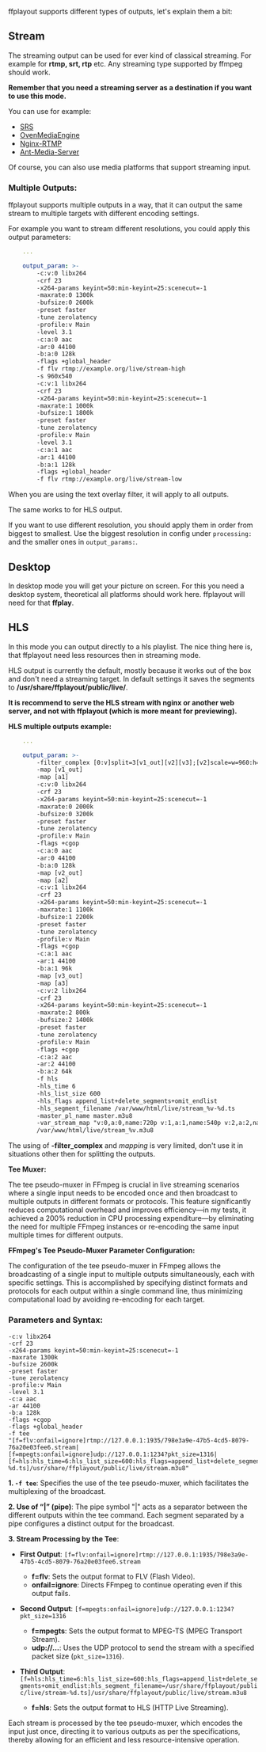 ffplayout supports different types of outputs, let's explain them a bit:

## Stream

The streaming output can be used for ever kind of classical streaming. For example for **rtmp, srt, rtp** etc. Any streaming type supported by ffmpeg should work.

**Remember that you need a streaming server as a destination if you want to use this mode.**

You can use for example:

- [SRS](https://github.com/ossrs/srs)
- [OvenMediaEngine](https://www.ovenmediaengine.com/ome)
- [Nginx-RTMP](https://www.digitalocean.com/community/tutorials/how-to-set-up-a-video-streaming-server-using-nginx-rtmp-on-ubuntu-20-04)
- [Ant-Media-Server](https://github.com/ant-media/Ant-Media-Server)

Of course, you can also use media platforms that support streaming input.

### Multiple Outputs:

ffplayout supports multiple outputs in a way, that it can output the same stream to multiple targets with different encoding settings.

For example you want to stream different resolutions, you could apply this output parameters:

```YAML
    ...

    output_param: >-
        -c:v:0 libx264
        -crf 23
        -x264-params keyint=50:min-keyint=25:scenecut=-1
        -maxrate:0 1300k
        -bufsize:0 2600k
        -preset faster
        -tune zerolatency
        -profile:v Main
        -level 3.1
        -c:a:0 aac
        -ar:0 44100
        -b:a:0 128k
        -flags +global_header
        -f flv rtmp://example.org/live/stream-high
        -s 960x540
        -c:v:1 libx264
        -crf 23
        -x264-params keyint=50:min-keyint=25:scenecut=-1
        -maxrate:1 1000k
        -bufsize:1 1800k
        -preset faster
        -tune zerolatency
        -profile:v Main
        -level 3.1
        -c:a:1 aac
        -ar:1 44100
        -b:a:1 128k
        -flags +global_header
        -f flv rtmp://example.org/live/stream-low
```

When you are using the text overlay filter, it will apply to all outputs.

The same works to for HLS output.

If you want to use different resolution, you should apply them in order from biggest to smallest. Use the biggest resolution in config under `processing:` and the smaller ones in `output_params:`.

## Desktop

In desktop mode you will get your picture on screen. For this you need a desktop system, theoretical all platforms should work here. ffplayout will need for that **ffplay**.

## HLS

In this mode you can output directly to a hls playlist. The nice thing here is, that ffplayout need less resources then in streaming mode.

HLS output is currently the default, mostly because it works out of the box and don't need a streaming target. In default settings it saves the segments to **/usr/share/ffplayout/public/live/**.

**It is recommend to serve the HLS stream with nginx or another web server, and not with ffplayout (which is more meant for previewing).**

**HLS multiple outputs example:**

```YAML
    ...

    output_param: >-
        -filter_complex [0:v]split=3[v1_out][v2][v3];[v2]scale=w=960:h=540[v2_out];[v3]scale=w=640:h=360[v3_out];[0:a]asplit=3[a1][a2][a3]
        -map [v1_out]
        -map [a1]
        -c:v:0 libx264
        -crf 23
        -x264-params keyint=50:min-keyint=25:scenecut=-1
        -maxrate:0 2000k
        -bufsize:0 3200k
        -preset faster
        -tune zerolatency
        -profile:v Main
        -flags +cgop
        -c:a:0 aac
        -ar:0 44100
        -b:a:0 128k
        -map [v2_out]
        -map [a2]
        -c:v:1 libx264
        -crf 23
        -x264-params keyint=50:min-keyint=25:scenecut=-1
        -maxrate:1 1100k
        -bufsize:1 2200k
        -preset faster
        -tune zerolatency
        -profile:v Main
        -flags +cgop
        -c:a:1 aac
        -ar:1 44100
        -b:a:1 96k
        -map [v3_out]
        -map [a3]
        -c:v:2 libx264
        -crf 23
        -x264-params keyint=50:min-keyint=25:scenecut=-1
        -maxrate:2 800k
        -bufsize:2 1400k
        -preset faster
        -tune zerolatency
        -profile:v Main
        -flags +cgop
        -c:a:2 aac
        -ar:2 44100
        -b:a:2 64k
        -f hls
        -hls_time 6
        -hls_list_size 600
        -hls_flags append_list+delete_segments+omit_endlist
        -hls_segment_filename /var/www/html/live/stream_%v-%d.ts
        -master_pl_name master.m3u8
        -var_stream_map "v:0,a:0,name:720p v:1,a:1,name:540p v:2,a:2,name:360p"
        /var/www/html/live/stream_%v.m3u8
```

The using of **-filter_complex** and *mapping* is very limited, don't use it in situations other then for splitting the outputs.

**Tee Muxer:**

The tee pseudo-muxer in FFmpeg is crucial in live streaming scenarios where a single input needs to be encoded once and then broadcast to multiple outputs in different formats or protocols. This feature significantly reduces computational overhead and improves efficiency—in my tests, it achieved a 200% reduction in CPU processing expenditure—by eliminating the need for multiple FFmpeg instances or re-encoding the same input multiple times for different outputs.

**FFmpeg's Tee Pseudo-Muxer Parameter Configuration:**

The configuration of the tee pseudo-muxer in FFmpeg allows the broadcasting of a single input to multiple outputs simultaneously, each with specific settings. This is accomplished by specifying distinct formats and protocols for each output within a single command line, thus minimizing computational load by avoiding re-encoding for each target.

### Parameters and Syntax:

```shell
-c:v libx264
-crf 23
-x264-params keyint=50:min-keyint=25:scenecut=-1
-maxrate 1300k
-bufsize 2600k
-preset faster
-tune zerolatency
-profile:v Main
-level 3.1
-c:a aac
-ar 44100
-b:a 128k
-flags +cgop
-flags +global_header
-f tee 
"[f=flv:onfail=ignore]rtmp://127.0.0.1:1935/798e3a9e-47b5-4cd5-8079-76a20e03fee6.stream| 
[f=mpegts:onfail=ignore]udp://127.0.0.1:1234?pkt_size=1316| 
[f=hls:hls_time=6:hls_list_size=600:hls_flags=append_list+delete_segments+omit_endlist:hls_segment_filename=/usr/share/ffplayout/public/live/stream-%d.ts]/usr/share/ffplayout/public/live/stream.m3u8"
``` 


**1. `-f tee`**: Specifies the use of the tee pseudo-muxer, which facilitates the multiplexing of the broadcast.

**2. Use of “|” (pipe)**: The pipe symbol "|" acts as a separator between the different outputs within the tee command. Each segment separated by a pipe configures a distinct output for the broadcast.

**3. Stream Processing by the Tee**:
   - **First Output**: `[f=flv:onfail=ignore]rtmp://127.0.0.1:1935/798e3a9e-47b5-4cd5-8079-76a20e03fee6.stream`
     - **f=flv**: Sets the output format to FLV (Flash Video).
     - **onfail=ignore**: Directs FFmpeg to continue operating even if this output fails.
     
   - **Second Output**: `[f=mpegts:onfail=ignore]udp://127.0.0.1:1234?pkt_size=1316`
     - **f=mpegts**: Sets the output format to MPEG-TS (MPEG Transport Stream).
     - **udp://...**: Uses the UDP protocol to send the stream with a specified packet size (`pkt_size=1316`).

   - **Third Output**: `[f=hls:hls_time=6:hls_list_size=600:hls_flags=append_list+delete_segments+omit_endlist:hls_segment_filename=/usr/share/ffplayout/public/live/stream-%d.ts]/usr/share/ffplayout/public/live/stream.m3u8`
     - **f=hls**: Sets the output format to HLS (HTTP Live Streaming).

Each stream is processed by the tee pseudo-muxer, which encodes the input just once, directing it to various outputs as per the specifications, thereby allowing for an efficient and less resource-intensive operation.
